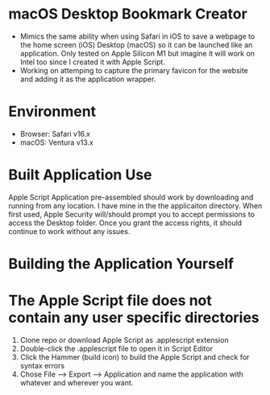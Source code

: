 # macOS Desktop Bookmark Creator
 - Mimics the same ability when using Safari in iOS to save a webpage to the home screen (iOS) Desktop (macOS) so it can be launched like an application.    Only tested on Apple Silicon M1 but imagine it will work on Intel too since I created it with Apple Script.
 - Working on attemping to capture the primary favicon for the website and adding it as the application wrapper.

# Environment
- Browser: Safari v16.x
- macOS: Ventura v13.x

# Built Application Use
Apple Script Application pre-assembled should work by downloading and running from any location.  I have mine in the the applicaiton directory.  When first used, Apple Security will/should prompt you to accept permissions to access the Desktop folder.  Once you grant the access rights, it should continue to work without any issues.

# Building the Application Yourself
# The Apple Script file does not contain any user specific directories
1. Clone repo or download Apple Script as .applescript extension
2. Double-click the .applescript file to open it in Script Editor
3. Click the Hammer (build icon) to build the Apple Script and check for syntax errors
4. Chose File --> Export --> Application and name the application with whatever and wherever you want.
